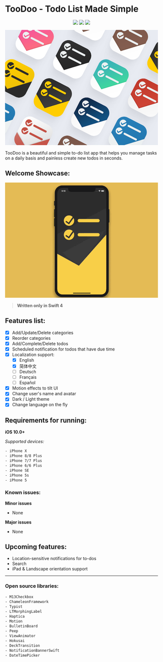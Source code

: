 # TooDoo - Todo List Made Simple

<p align="center">
    <a href="https://swift.org"><img src="https://img.shields.io/badge/swift-4-orange.svg"></a>
    <a href="https://apple.com/ios"><img src="https://img.shields.io/badge/support-iOS%2010%2B-blue.svg"></a>
    <a href="https://www.google.com/url?sa=t&rct=j&q=&esrc=s&source=web&cd=1&cad=rja&uact=8&ved=0ahUKEwiK85uFhP7XAhVGImMKHfgaCtAQFggpMAA&url=https%3A%2F%2Fwww.apache.org%2Flicenses%2FLICENSE-2.0&usg=AOvVaw0oAoArQLfDyX9tvE1z2_Ix"><img src="https://img.shields.io/badge/license-Apache%202.0-red.svg"></a>
</p>
<p align="center">
    <img src="https://github.com/CaliCastle/TooDoo/raw/master/Images/TooDoo%20App%20Icon%20Colors.png" />
</p>

TooDoo is a beautiful and simple to-do list app that helps you manage tasks on a daily basis and painless create new todos in seconds.

## Welcome Showcase:
![Welcome Showcase](https://github.com/CaliCastle/TooDoo/raw/master/Images/TooDoo_Welcome_ShowCase.gif)

> __Written only in Swift 4__

## Features list:
- [x] Add/Update/Delete categories
- [x] Reorder categories
- [x] Add/Complete/Delete todos
- [x] Scheduled notification for todos that have due time
- [x] Localization support:
    - [x] English
    - [x] 简体中文
    - [ ] Deutsch
    - [ ] Français
    - [ ] Español
- [x] Motion effects to tilt UI
- [x] Change user's name and avatar
- [x] Dark / Light theme
- [x] Change language on the fly

## Requirements for running:
**iOS 10.0+**

_Supported devices:_

    - iPhone X
    - iPhone 8/8 Plus
    - iPhone 7/7 Plus
    - iPhone 6/6 Plus
    - iPhone SE
    - iPhone 5s
    - iPhone 5

### Known issues:
**Minor issues**
- None

**Major issues**
- None

## Upcoming features:

- Location-sensitive notifications for to-dos
- Search
- iPad & Landscape orientation support

---

### Open source libraries:
    - M13Checkbox
    - ChameleonFramework
    - Typist
    - LTMorphingLabel
    - Haptica
    - Motion
    - BulletinBoard
    - Peep
    - ViewAnimator
    - Hokusai
    - DeckTransition
    - NotificationBannerSwift
    - DateTimePicker

